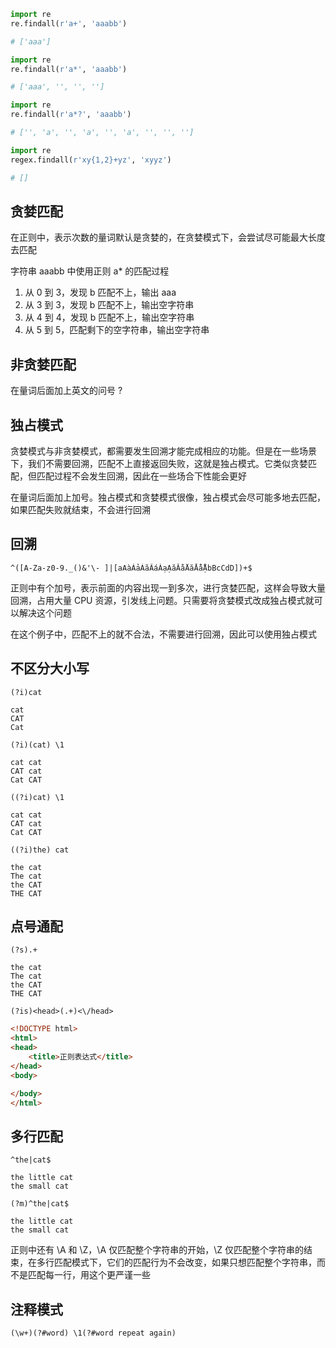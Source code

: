 ```py
import re
re.findall(r'a+', 'aaabb')

# ['aaa']
```

```py
import re
re.findall(r'a*', 'aaabb')

# ['aaa', '', '', '']
```

```py
import re
re.findall(r'a*?', 'aaabb')

# ['', 'a', '', 'a', '', 'a', '', '', '']
```

```py
import re
regex.findall(r'xy{1,2}+yz', 'xyyz')

# []
```

## 贪婪匹配
在正则中，表示次数的量词默认是贪婪的，在贪婪模式下，会尝试尽可能最大长度去匹配

字符串 aaabb 中使用正则 a* 的匹配过程
1. 从 0 到 3，发现 b 匹配不上，输出 aaa
2. 从 3 到 3，发现 b 匹配不上，输出空字符串
3. 从 4 到 4，发现 b 匹配不上，输出空字符串
4. 从 5 到 5，匹配剩下的空字符串，输出空字符串


## 非贪婪匹配
在量词后面加上英文的问号 ?


## 独占模式
贪婪模式与非贪婪模式，都需要发生回溯才能完成相应的功能。但是在一些场景下，我们不需要回溯，匹配不上直接返回失败，这就是独占模式。它类似贪婪匹配，但匹配过程不会发生回溯，因此在一些场合下性能会更好

在量词后面加上加号。独占模式和贪婪模式很像，独占模式会尽可能多地去匹配，如果匹配失败就结束，不会进行回溯


## 回溯
```
^([A-Za-z0-9._()&'\- ]|[aAàÀảẢãÃáÁạẠăĂằẰẳẲẵẬbBcCdD])+$
```

正则中有个加号，表示前面的内容出现一到多次，进行贪婪匹配，这样会导致大量回溯，占用大量 CPU 资源，引发线上问题。只需要将贪婪模式改成独占模式就可以解决这个问题

在这个例子中，匹配不上的就不合法，不需要进行回溯，因此可以使用独占模式


## 不区分大小写
```
(?i)cat
```
```
cat
CAT
Cat
```

```
(?i)(cat) \1
```
```
cat cat
CAT cat
Cat CAT
```

```
((?i)cat) \1
```
```
cat cat
CAT cat
Cat CAT
```

```
((?i)the) cat
```
```
the cat
The cat
the CAT
THE CAT
```


## 点号通配
```
(?s).+
```
```
the cat
The cat
the CAT
THE CAT
```

```
(?is)<head>(.+)<\/head>
```
```html
<!DOCTYPE html>
<html>
<head>
    <title>正则表达式</title>
</head>
<body>

</body>
</html>
```


## 多行匹配
```
^the|cat$
```
```
the little cat
the small cat
```

```
(?m)^the|cat$
```
```
the little cat
the small cat
```

正则中还有 \A 和 \Z，\A 仅匹配整个字符串的开始，\Z 仅匹配整个字符串的结束，在多行匹配模式下，它们的匹配行为不会改变，如果只想匹配整个字符串，而不是匹配每一行，用这个更严谨一些


## 注释模式
```
(\w+)(?#word) \1(?#word repeat again)
```
